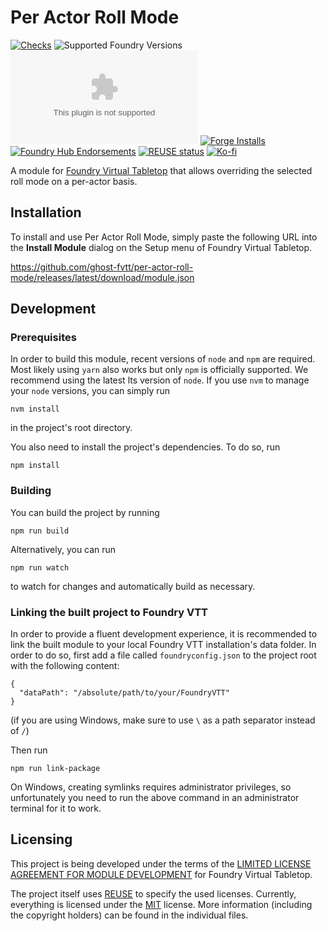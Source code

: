 <!--
SPDX-FileCopyrightText: 2022 Johannes Loher

SPDX-License-Identifier: MIT
-->

# Per Actor Roll Mode

[![Checks](https://github.com/ghost-fvtt/per-actor-roll-mode/workflows/Checks/badge.svg)](https://github.com/ghost-fvtt/per-actor-roll-mode/actions)
![Supported Foundry Versions](https://img.shields.io/endpoint?url=https://foundryshields.com/version?url=https://github.com/ghost-fvtt/per-actor-roll-mode/releases/latest/download/module.json)
![Latest Release Download Count](https://img.shields.io/github/downloads/ghost-fvtt/per-actor-roll-mode/latest/module.zip)
[![Forge Installs](https://img.shields.io/badge/dynamic/json?label=Forge%20Installs&query=package.installs&suffix=%25&url=https%3A%2F%2Fforge-vtt.com%2Fapi%2Fbazaar%2Fpackage%2Fper-actor-roll-mode&colorB=4aa94a)](https://forge-vtt.com/bazaar#package=per-actor-roll-mode)
[![Foundry Hub Endorsements](https://img.shields.io/endpoint?logoColor=white&url=https%3A%2F%2Fwww.foundryvtt-hub.com%2Fwp-json%2Fhubapi%2Fv1%2Fpackage%2Fper-actor-roll-mode%2Fshield%2Fendorsements)](https://www.foundryvtt-hub.com/package/per-actor-roll-mode/)
[![REUSE status](https://api.reuse.software/badge/github.com/ghost-fvtt/per-actor-roll-mode)](https://api.reuse.software/info/github.com/ghost-fvtt/per-actor-roll-mode)
[![Ko-fi](https://img.shields.io/badge/Ko--fi-ghostfvtt-00B9FE?logo=kofi)](https://ko-fi.com/ghostfvtt)

A module for [Foundry Virtual Tabletop] that allows overriding the selected roll mode on a per-actor basis.

## Installation

To install and use Per Actor Roll Mode, simply paste the following URL into the
**Install Module** dialog on the Setup menu of Foundry Virtual Tabletop.

https://github.com/ghost-fvtt/per-actor-roll-mode/releases/latest/download/module.json


## Development

### Prerequisites

In order to build this module, recent versions of `node` and `npm` are
required. Most likely using `yarn` also works but only `npm` is officially
supported. We recommend using the latest lts version of `node`. If you use `nvm`
to manage your `node` versions, you can simply run

```
nvm install
```

in the project's root directory.

You also need to install the project's dependencies. To do so, run

```
npm install
```

### Building

You can build the project by running

```
npm run build
```

Alternatively, you can run

```
npm run watch
```

to watch for changes and automatically build as necessary.

### Linking the built project to Foundry VTT

In order to provide a fluent development experience, it is recommended to link
the built module to your local Foundry VTT installation's data folder. In
order to do so, first add a file called `foundryconfig.json` to the project root
with the following content:

```
{
  "dataPath": "/absolute/path/to/your/FoundryVTT"
}
```

(if you are using Windows, make sure to use `\` as a path separator instead of
`/`)

Then run

```
npm run link-package
```

On Windows, creating symlinks requires administrator privileges, so
unfortunately you need to run the above command in an administrator terminal for
it to work.

## Licensing

This project is being developed under the terms of the
[LIMITED LICENSE AGREEMENT FOR MODULE DEVELOPMENT] for Foundry Virtual Tabletop.

The project itself uses [REUSE] to specify the used licenses. Currently,
everything is licensed under the [MIT] license. More information
(including the copyright holders) can be found in the individual files.

[Foundry Virtual Tabletop]: https://foundryvtt.com/
[LIMITED LICENSE AGREEMENT FOR MODULE DEVELOPMENT]: https://foundryvtt.com/article/license/
[REUSE]: https://reuse.software/
[MIT]: LICENSES/MIT.txt
